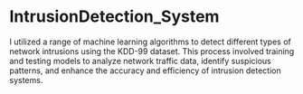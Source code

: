 # IntrusionDetection_System
I utilized a range of machine learning algorithms to detect different types of network intrusions using the KDD-99 dataset. This process involved training and testing models to analyze network traffic data, identify suspicious patterns, and enhance the accuracy and efficiency of intrusion detection systems.
